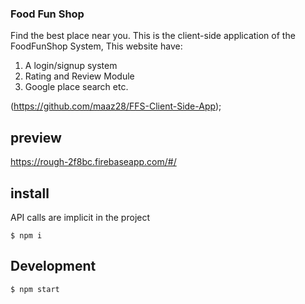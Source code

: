 ### Food Fun Shop

Find the best place near you. This is the client-side application of the FoodFunShop System, This website have:
1. A login/signup system
2. Rating and Review Module
3. Google place search etc.

(https://github.com/maaz28/FFS-Client-Side-App);

## preview

https://rough-2f8bc.firebaseapp.com/#/

## install

API calls are implicit in the project

```
$ npm i 
```

## Development

```
$ npm start
```
